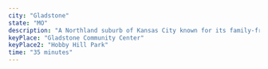 ```yaml
---
city: "Gladstone"
state: "MO"
description: "A Northland suburb of Kansas City known for its family-friendly neighborhoods and community events."
keyPlace: "Gladstone Community Center"
keyPlace2: "Hobby Hill Park"
time: "35 minutes"
---
```

